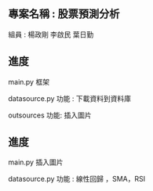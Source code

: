 ## 專案名稱 : 股票預測分析
組員 : 楊政剛 李啟民 葉日勤

## 進度
main.py 框架

datasource.py
功能 : 下載資料到資料庫

outsources
功能: 插入圖片

## 進度
main.py 插入圖片 

datasource.py
功能 : 線性回歸 ，SMA，RSI